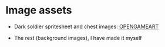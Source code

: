 # Image assets

- Dark soldier spritesheet and chest images: [OPENGAMEART](https://opengameart.org/)

- The rest (background images), I have made it myself